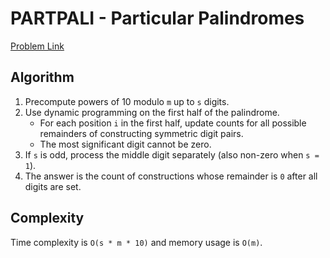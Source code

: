 # PARTPALI - Particular Palindromes

[Problem Link](https://www.spoj.com/problems/PARTPALI/)

## Algorithm

1. Precompute powers of 10 modulo `m` up to `s` digits.
2. Use dynamic programming on the first half of the palindrome.
   - For each position `i` in the first half, update counts for all possible remainders of constructing symmetric digit pairs.
   - The most significant digit cannot be zero.
3. If `s` is odd, process the middle digit separately (also non-zero when `s = 1`).
4. The answer is the count of constructions whose remainder is `0` after all digits are set.

## Complexity

Time complexity is `O(s * m * 10)` and memory usage is `O(m)`.

